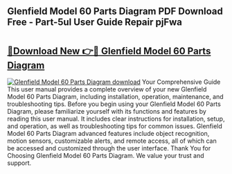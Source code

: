 ## Glenfield Model 60 Parts Diagram PDF Download Free - Part-5ul User Guide Repair pjFwa

# <h2><a href="http://dftl1mn.blite.top/?on=Glenfield+Model+60+Parts+Diagram">🔗Download New 👉🔴 Glenfield Model 60 Parts Diagram</a></h2>

[![Glenfield Model 60 Parts Diagram download](https://i.imgur.com/lujVjoI.png)](http://dftl1mn.blite.top/?on=Glenfield+Model+60+Parts+Diagram)
Your Comprehensive Guide This user manual provides a complete overview of your new Glenfield Model 60 Parts Diagram, including installation, operation, maintenance, and troubleshooting tips. Before you begin using your Glenfield Model 60 Parts Diagram, please familiarize yourself with its functions and features by reading this user manual. It includes clear instructions for installation, setup, and operation, as well as troubleshooting tips for common issues. Glenfield Model 60 Parts Diagram advanced features include object recognition, motion sensors, customizable alerts, and remote access, all of which can be accessed and customized through the user interface. Thank You for Choosing Glenfield Model 60 Parts Diagram. We value your trust and support.

